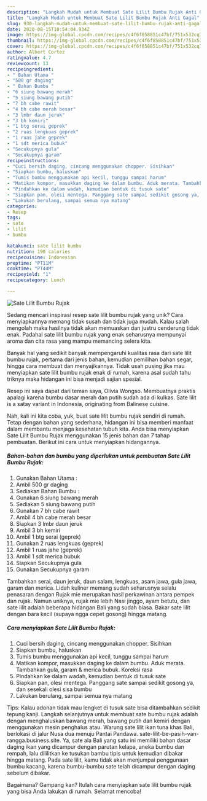 ```yaml
---
description: "Langkah Mudah untuk Membuat Sate Lilit Bumbu Rujak Anti Gagal"
title: "Langkah Mudah untuk Membuat Sate Lilit Bumbu Rujak Anti Gagal"
slug: 930-langkah-mudah-untuk-membuat-sate-lilit-bumbu-rujak-anti-gagal
date: 2020-08-15T10:54:04.934Z
image: https://img-global.cpcdn.com/recipes/c4f6f858851c47bf/751x532cq70/sate-lilit-bumbu-rujak-foto-resep-utama.jpg
thumbnail: https://img-global.cpcdn.com/recipes/c4f6f858851c47bf/751x532cq70/sate-lilit-bumbu-rujak-foto-resep-utama.jpg
cover: https://img-global.cpcdn.com/recipes/c4f6f858851c47bf/751x532cq70/sate-lilit-bumbu-rujak-foto-resep-utama.jpg
author: Albert Cortez
ratingvalue: 4.7
reviewcount: 13
recipeingredient:
- " Bahan Utama "
- "500 gr daging"
- " Bahan Bumbu "
- "6 siung bawang merah"
- "5 siung bawang putih"
- "7 bh cabe rawit"
- "4 bh cabe merah besar"
- "3 lmbr daun jeruk"
- "3 bh kemiri"
- "1 btg serai geprek"
- "2 ruas lengkuas geprek"
- "1 ruas jahe geprek"
- "1 sdt merica bubuk"
- "Secukupnya gula"
- "Secukupnya garam"
recipeinstructions:
- "Cuci bersih daging, cincang menggunakan chopper. Sisihkan"
- "Siapkan bumbu, haluskan"
- "Tumis bumbu menggunakan api kecil, tunggu sampai harum"
- "Matikan kompor, masukkan daging ke dalam bumbu. Aduk merata. Tambahkan gula, garam &amp; merica bubuk. Koreksi rasa"
- "Pindahkan ke dalam wadah, kemudian bentuk di tusuk sate"
- "Siapkan pan, olesi mentega. Panggang sate sampai sedikit gosong ya, dan sesekali olesi sisa bumbu"
- "Lakukan berulang, sampai semua nya matang"
categories:
- Resep
tags:
- sate
- lilit
- bumbu

katakunci: sate lilit bumbu 
nutrition: 190 calories
recipecuisine: Indonesian
preptime: "PT11M"
cooktime: "PT44M"
recipeyield: "1"
recipecategory: Lunch

---
```



![Sate Lilit Bumbu Rujak](https://img-global.cpcdn.com/recipes/c4f6f858851c47bf/751x532cq70/sate-lilit-bumbu-rujak-foto-resep-utama.jpg)

Sedang mencari inspirasi resep sate lilit bumbu rujak yang unik? Cara menyiapkannya memang tidak susah dan tidak juga mudah. Kalau salah mengolah maka hasilnya tidak akan memuaskan dan justru cenderung tidak enak. Padahal sate lilit bumbu rujak yang enak seharusnya mempunyai aroma dan cita rasa yang mampu memancing selera kita.

Banyak hal yang sedikit banyak mempengaruhi kualitas rasa dari sate lilit bumbu rujak, pertama dari jenis bahan, kemudian pemilihan bahan segar, hingga cara membuat dan menyajikannya. Tidak usah pusing jika mau menyiapkan sate lilit bumbu rujak enak di rumah, karena asal sudah tahu triknya maka hidangan ini bisa menjadi sajian spesial.

Resep ini saya dapat dari teman saya, Olivia Wongso. Membuatnya praktis apalagi karena bumbu dasar merah dan putih sudah ada di kulkas. Sate lilit is a satay variant in Indonesia, originating from Balinese cuisine.


Nah, kali ini kita coba, yuk, buat sate lilit bumbu rujak sendiri di rumah. Tetap dengan bahan yang sederhana, hidangan ini bisa memberi manfaat dalam membantu menjaga kesehatan tubuh kita. Anda bisa menyiapkan Sate Lilit Bumbu Rujak menggunakan 15 jenis bahan dan 7 tahap pembuatan. Berikut ini cara untuk menyiapkan hidangannya.

<!--inarticleads1-->

##### Bahan-bahan dan bumbu yang diperlukan untuk pembuatan Sate Lilit Bumbu Rujak:

1. Gunakan  Bahan Utama :
1. Ambil 500 gr daging
1. Sediakan  Bahan Bumbu :
1. Gunakan 6 siung bawang merah
1. Sediakan 5 siung bawang putih
1. Gunakan 7 bh cabe rawit
1. Ambil 4 bh cabe merah besar
1. Siapkan 3 lmbr daun jeruk
1. Ambil 3 bh kemiri
1. Ambil 1 btg serai (geprek)
1. Gunakan 2 ruas lengkuas (geprek)
1. Ambil 1 ruas jahe (geprek)
1. Ambil 1 sdt merica bubuk
1. Siapkan Secukupnya gula
1. Gunakan Secukupnya garam


Tambahkan serai, daun jeruk, daun salam, lengkuas, asam jawa, gula jawa, garam dan merica. Lidah kuliner memang sudah seharusnya selalu penasaran dengan Rujak mie merupakan hasil perkawinan antara pempek dan rujak. Namun uniknya, rujak mie lebih Nasi jinggo, ayam betutu, dan sate lilit adalah beberapa hidangan Bali yang sudah biasa. Bakar sate lilit dengan bara kecil (supaya ngga cepet gosong) hingga matang. 

<!--inarticleads2-->

##### Cara menyiapkan Sate Lilit Bumbu Rujak:

1. Cuci bersih daging, cincang menggunakan chopper. Sisihkan
1. Siapkan bumbu, haluskan
1. Tumis bumbu menggunakan api kecil, tunggu sampai harum
1. Matikan kompor, masukkan daging ke dalam bumbu. Aduk merata. Tambahkan gula, garam &amp; merica bubuk. Koreksi rasa
1. Pindahkan ke dalam wadah, kemudian bentuk di tusuk sate
1. Siapkan pan, olesi mentega. Panggang sate sampai sedikit gosong ya, dan sesekali olesi sisa bumbu
1. Lakukan berulang, sampai semua nya matang


Tips: Kalau adonan tidak mau lengket di tusuk sate bisa ditambahkan sedikit tepung kanji. Langkah selanjutnya untuk membuat sate bumbu rujak adalah dengan menghaluskan bawang merah, bawang putih dan kemiri dengan menggunakan mesin penghalus atau. Warung sate lilit ikan tuna khas Bali, berlokasi di jalur Nusa dua menuju Pantai Pandawa. sate-lilit-be-pasih-van-rangga.business.site. Ya, sate ala Bali yang satu ini memiliki bahan dasar daging ikan yang dicampur dengan parutan kelapa, aneka bumbu dan rempah, lalu dililitkan ke tusukan bambu tipis untuk kemudian dibakar hingga matang. Pada sate lilit, kamu tidak akan menjumpai penggunaan bumbu kacang, karena bumbu-bumbu sate telah dicampur dengan daging sebelum dibakar. 

Bagaimana? Gampang kan? Itulah cara menyiapkan sate lilit bumbu rujak yang bisa Anda lakukan di rumah. Selamat mencoba!
